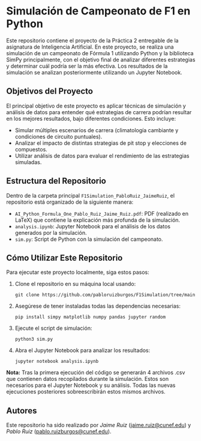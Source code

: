 # Simulación de Campeonato de F1 en Python

Este repositorio contiene el proyecto de la Práctica 2 entregable de la asignatura de Inteligencia Artificial. En este proyecto, se realiza una simulación de un campeonato de Fórmula 1 utilizando Python y la biblioteca SimPy principalmente, con el objetivo final de analizar diferentes estrategias y determinar cuál podría ser la más efectiva. Los resultados de la simulación se analizan posteriormente utilizando un Jupyter Notebook.



## Objetivos del Proyecto

El principal objetivo de este proyecto es aplicar técnicas de simulación y análisis de datos para entender qué estrategias de carrera podrían resultar en los mejores resultados, bajo diferentes condiciones. Esto incluye:
- Simular múltiples escenarios de carrera (climatología cambiante y condiciones de circuito puntuales).
- Analizar el impacto de distintas strategias de pit stop y elecciones de compuestos.
- Utilizar análisis de datos para evaluar el rendimiento de las estrategias simuladas.



## Estructura del Repositorio

Dentro de la carpeta principal `F1Simulation_PabloRuiz_JaimeRuiz`, el repositorio está organizado de la siguiente manera:
- `AI_Python_Formula_One_Pablo_Ruiz_Jaime_Ruiz.pdf`: PDF (realizado en LaTeX) que contiene la explicación más profunda de la simulación.
- `analysis.ipynb`: Jupyter Notebook para el análisis de los datos generados por la simulación. 
- `sim.py`: Script de Python con la simulación del campeonato.



## Cómo Utilizar Este Repositorio

Para ejecutar este proyecto localmente, siga estos pasos:

1. Clone el repositorio en su máquina local usando:
   ```
   git clone https://github.com/pabloruizburgos/F1Simulation/tree/main
   ```
2. Asegúrese de tener instaladas todas las dependencias necesarias:
   ```
   pip install simpy matplotlib numpy pandas jupyter random
   ```
3. Ejecute el script de simulación:
   ```
   python3 sim.py
   ```
4. Abra el Jupyter Notebook para analizar los resultados:
   ```
   jupyter notebook analysis.ipynb
   ```


**Nota:** Tras la primera ejecución del código se generarán 4 archivos .csv que contienen datos recopilados durante la simulación. Estos son necesarios para el Jupyter Notebook y su análisis. Todas las nuevas ejecuciones posteriores sobreescribirán estos mismos archivos.


## Autores

Este repositorio ha sido realizado por *Jaime Ruiz* (jaime.ruiz@cunef.edu) y *Pablo Ruiz* (pablo.ruizburgos@cunef.edu).
